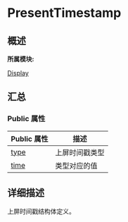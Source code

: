 # PresentTimestamp


## **概述**

**所属模块:**

[Display](_display.md)


## **汇总**


### Public 属性

  | Public&nbsp;属性 | 描述 | 
| -------- | -------- |
| [type](_display.md#type-33) | 上屏时间戳类型 | 
| [time](_display.md#time) | 类型对应的值 | 


## **详细描述**

上屏时间戳结构体定义。
